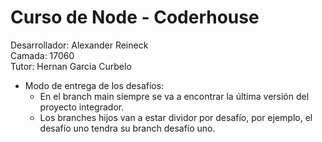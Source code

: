 # Curso de Node - Coderhouse

Desarrollador: Alexander Reineck  
Camada: 17060  
Tutor: Hernan Garcia Curbelo  

- Modo de entrega de los desafíos:
  - En el branch main siempre se va a encontrar la última versión del proyecto integrador.
  -  Los branches hijos van a estar dividor por desafío, por ejemplo, el desafío uno tendra su branch desafío uno.